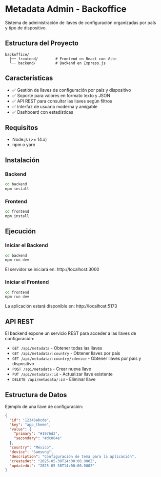 # Metadata Admin - Backoffice

Sistema de administración de llaves de configuración organizadas por país y tipo de dispositivo.

## Estructura del Proyecto

```
backoffice/
  ├── frontend/        # Frontend en React con Vite
  └── backend/         # Backend en Express.js
```

## Características

- ✅ Gestión de llaves de configuración por país y dispositivo
- ✅ Soporte para valores en formato texto y JSON 
- ✅ API REST para consultar las llaves según filtros
- ✅ Interfaz de usuario moderna y amigable
- ✅ Dashboard con estadísticas

## Requisitos

- Node.js (>= 14.x)
- npm o yarn

## Instalación

### Backend

```bash
cd backend
npm install
```

### Frontend

```bash
cd frontend
npm install
```

## Ejecución

### Iniciar el Backend

```bash
cd backend
npm run dev
```

El servidor se iniciará en: http://localhost:3000

### Iniciar el Frontend

```bash
cd frontend
npm run dev
```

La aplicación estará disponible en: http://localhost:5173

## API REST

El backend expone un servicio REST para acceder a las llaves de configuración:

- `GET /api/metadata` - Obtener todas las llaves
- `GET /api/metadata/:country` - Obtener llaves por país
- `GET /api/metadata/:country/:device` - Obtener llaves por país y dispositivo
- `POST /api/metadata` - Crear nueva llave
- `PUT /api/metadata/:id` - Actualizar llave existente
- `DELETE /api/metadata/:id` - Eliminar llave

## Estructura de Datos

Ejemplo de una llave de configuración:

```json
{
  "id": "12345abcde",
  "key": "app_theme",
  "value": {
    "primary": "#1976d2",
    "secondary": "#dc004e"
  },
  "country": "México",
  "device": "Samsung",
  "description": "Configuración de tema para la aplicación",
  "createdAt": "2025-05-30T14:00:00.000Z",
  "updatedAt": "2025-05-30T14:00:00.000Z"
}
```
